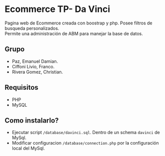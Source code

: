 Ecommerce TP- Da Vinci
======================

Pagina web de Ecommerce creada con boostrap y php. Posee filtros de busqueda personalizados. 
<br> Permite una administración de ABM para manejar la base de datos.
## Grupo 

* Paz, Emanuel Damian.
* Ciffoni Livio, Franco.
* Rivera Gomez, Christian.

## Requisitos 

* PHP
* MySQL

## Como instalarlo?

* Ejecutar script `/database/davinci.sql`. Dentro de un schema `davinci` de MySql.
* Modificar configuracion `/database/connection.php` por la configuración local del MySql.

